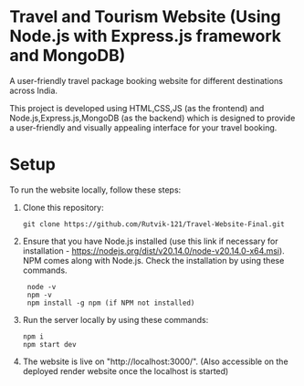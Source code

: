 # Travel and Tourism Website (Using Node.js with Express.js framework and MongoDB)

A user-friendly travel package booking website for different destinations across India.

This project is developed using HTML,CSS,JS (as the frontend) and Node.js,Express.js,MongoDB (as the backend) which is designed to provide a user-friendly and visually appealing interface for your travel booking.

# Setup

To run the website locally, follow these steps:

1. Clone this repository:

    ```
    git clone https://github.com/Rutvik-121/Travel-Website-Final.git
    ```

2. Ensure that you have Node.js installed (use this link if necessary for installation - https://nodejs.org/dist/v20.14.0/node-v20.14.0-x64.msi). NPM comes along with Node.js. Check the installation by using these commands.
  
   ```
    node -v 
    npm -v
    npm install -g npm (if NPM not installed)
   ```

3. Run the server locally by using these commands:

    ```
    npm i
    npm start dev
    ```
    
4. The website is live on "http://localhost:3000/". (Also accessible on the deployed render website once the localhost is started) 
